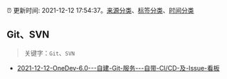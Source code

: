 :alarm_clock: 更新时间: 2021-12-12 17:54:37。[来源分类](../README.md)、[标签分类](../TAGS.md)、[时间分类](../TIMELINE.md)

## Git、SVN


> 关键字：`Git`、`SVN`



- [2021-12-12-OneDev-6.0---自建-Git-服务---自带-CI/CD-及-Issue-看板](https://www.v2ex.com/t/821699) 